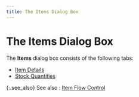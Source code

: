 ```yaml
---
title: The Items Dialog Box
---
```


# The Items Dialog Box


The **Items** dialog box consists  of the following tabs:

- [Item  Details]({{site.mi_baseurl}}/item-preferences/item-flow-control/the_flow_control_setup_dialog_box_item_details.html)
- [Stock  Quantities]({{site.mi_baseurl}}/item-preferences/item-flow-control/the_item_flow_control_dialog_box_-_stock_quantities.html)



{:.see_also}
See also
: [Item Flow Control]({{site.mi_baseurl}}/item-preferences/item-flow-control/item_flow_control.html)
